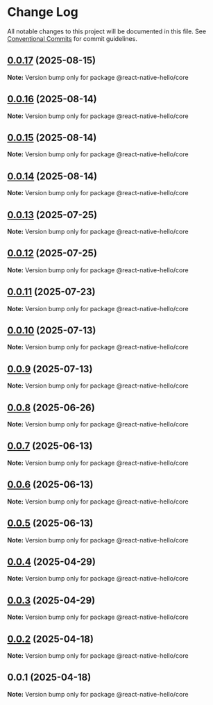 # Change Log

All notable changes to this project will be documented in this file.
See [Conventional Commits](https://conventionalcommits.org) for commit guidelines.

## [0.0.17](https://github.com/ajp8164/react-native-hello/compare/@react-native-hello/core@0.0.16...@react-native-hello/core@0.0.17) (2025-08-15)

**Note:** Version bump only for package @react-native-hello/core

## [0.0.16](https://github.com/ajp8164/react-native-hello/compare/@react-native-hello/core@0.0.15...@react-native-hello/core@0.0.16) (2025-08-14)

**Note:** Version bump only for package @react-native-hello/core

## [0.0.15](https://github.com/ajp8164/react-native-hello/compare/@react-native-hello/core@0.0.14...@react-native-hello/core@0.0.15) (2025-08-14)

**Note:** Version bump only for package @react-native-hello/core

## [0.0.14](https://github.com/ajp8164/react-native-hello/compare/@react-native-hello/core@0.0.13...@react-native-hello/core@0.0.14) (2025-08-14)

**Note:** Version bump only for package @react-native-hello/core

## [0.0.13](https://github.com/ajp8164/react-native-hello/compare/@react-native-hello/core@0.0.12...@react-native-hello/core@0.0.13) (2025-07-25)

**Note:** Version bump only for package @react-native-hello/core

## [0.0.12](https://github.com/ajp8164/react-native-hello/compare/@react-native-hello/core@0.0.11...@react-native-hello/core@0.0.12) (2025-07-25)

**Note:** Version bump only for package @react-native-hello/core

## [0.0.11](https://github.com/ajp8164/react-native-hello/compare/@react-native-hello/core@0.0.10...@react-native-hello/core@0.0.11) (2025-07-23)

**Note:** Version bump only for package @react-native-hello/core

## [0.0.10](https://github.com/ajp8164/react-native-hello/compare/@react-native-hello/core@0.0.9...@react-native-hello/core@0.0.10) (2025-07-13)

**Note:** Version bump only for package @react-native-hello/core

## [0.0.9](https://github.com/ajp8164/react-native-hello/compare/@react-native-hello/core@0.0.8...@react-native-hello/core@0.0.9) (2025-07-13)

**Note:** Version bump only for package @react-native-hello/core

## [0.0.8](https://github.com/ajp8164/react-native-hello/compare/@react-native-hello/core@0.0.7...@react-native-hello/core@0.0.8) (2025-06-26)

**Note:** Version bump only for package @react-native-hello/core

## [0.0.7](https://github.com/ajp8164/react-native-hello/compare/@react-native-hello/core@0.0.6...@react-native-hello/core@0.0.7) (2025-06-13)

**Note:** Version bump only for package @react-native-hello/core

## [0.0.6](https://github.com/ajp8164/react-native-hello/compare/@react-native-hello/core@0.0.5...@react-native-hello/core@0.0.6) (2025-06-13)

**Note:** Version bump only for package @react-native-hello/core

## [0.0.5](https://github.com/ajp8164/react-native-hello/compare/@react-native-hello/core@0.0.4...@react-native-hello/core@0.0.5) (2025-06-13)

**Note:** Version bump only for package @react-native-hello/core

## [0.0.4](https://github.com/ajp8164/react-native-hello/compare/@react-native-hello/core@0.0.3...@react-native-hello/core@0.0.4) (2025-04-29)

**Note:** Version bump only for package @react-native-hello/core

## [0.0.3](https://github.com/ajp8164/react-native-hello/compare/@react-native-hello/core@0.0.2...@react-native-hello/core@0.0.3) (2025-04-29)

**Note:** Version bump only for package @react-native-hello/core

## [0.0.2](https://github.com/ajp8164/react-native-hello/compare/@react-native-hello/core@0.0.1...@react-native-hello/core@0.0.2) (2025-04-18)

**Note:** Version bump only for package @react-native-hello/core

## 0.0.1 (2025-04-18)

**Note:** Version bump only for package @react-native-hello/core
